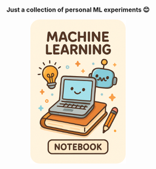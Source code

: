 <h3 align="center">Just a collection of personal ML experiments 😊</h3>

<p align="center">
    <img src="Cover_Image.png" alt="Cover Image" width="50%">
</p>